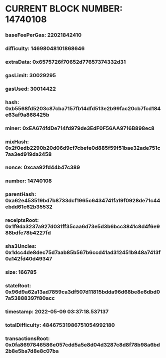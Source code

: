 # CURRENT BLOCK NUMBER: 14740108

### baseFeePerGas: 22021842410
### difficulty: 14698048101868646
### extraData: 0x6575726f70652d77657374332d31
### gasLimit: 30029295
### gasUsed: 30014422
### hash: 0xb5568fd5203c87cba7157fb14dfd513e2b99fac20cb7fcd184e63af9a868425b
### miner: 0xEA674fdDe714fd979de3EdF0F56AA9716B898ec8
### mixHash: 0x2f0edb2290b20d06d9cf7cbefe0d885f59f51bae32ade751c7aa3ed919da2458
### nonce: 0xcaa92fd44b47c389
### number: 14740108
### parentHash: 0xa62e453519bd7b8733dcf1965c6434741fa19f0928de71c44cbdd61c62b35532
### receiptsRoot: 0x1f9da3237a927d031ff35caa6d73e5d3b6bcc3841c8d4f6e988bdfe78b4227fd
### sha3Uncles: 0x1dcc4de8dec75d7aab85b567b6ccd41ad312451b948a7413f0a142fd40d49347
### size: 166785
### stateRoot: 0x96d9a62a13ad7859ca3df507d11815bdda96d68be8e6dbd07a53888397f80acc
### timestamp: 2022-05-09 03:37:18.537137
### totalDifficulty: 48467531986751054992180
### transactionsRoot: 0x0fa8697846586e057cdd5a5e8d04d3287c8d8f78b98a6bd2b8e5ba7d8e8c07ba
